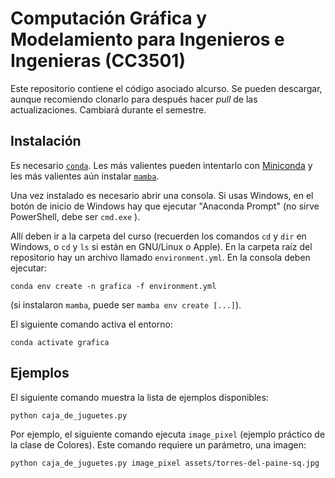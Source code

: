 # Computación Gráfica y Modelamiento para Ingenieros e Ingenieras (CC3501)

Este repositorio contiene el código asociado alcurso. Se pueden descargar, aunque recomiendo clonarlo para después hacer _pull_ de las actualizaciones. Cambiará durante el semestre.

## Instalación

Es necesario [`conda`](https://docs.anaconda.com/free/anaconda/install/windows/). Les más valientes pueden intentarlo con [Miniconda](https://docs.anaconda.com/free/miniconda/)  y les más valientes aún instalar [`mamba`](https://mamba.readthedocs.io/en/latest/installation/micromamba-installation.html).

Una vez instalado es necesario abrir una consola. Si usas Windows, en el botón de inicio de Windows hay que ejecutar "Anaconda Prompt" (no sirve PowerShell, debe ser `cmd.exe` ).

Allí deben ir a la carpeta del curso (recuerden los comandos `cd` y `dir` en Windows, o `cd` y `ls` si están en GNU/Linux o Apple). En la carpeta raíz del repositorio hay un archivo llamado `environment.yml`. En la consola deben ejecutar:
```
conda env create -n grafica -f environment.yml
```
(si instalaron `mamba`, puede ser `mamba env create [...]`).

El siguiente comando activa el entorno:
```
conda activate grafica
```

## Ejemplos

El siguiente comando muestra la lista de ejemplos disponibles:
```
python caja_de_juguetes.py
```

Por ejemplo, el siguiente comando ejecuta `image_pixel` (ejemplo práctico de la clase de Colores). Este comando requiere un parámetro, una imagen:

```
python caja_de_juguetes.py image_pixel assets/torres-del-paine-sq.jpg
```